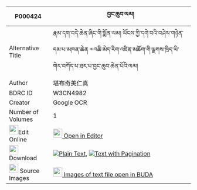 |P000424|བྱང་ཆུབ་ལམ། 
| --- | --- 
|Alternative Title |རྣམ་དག་བདེ་ཆེན་ཞིང་གི་སྨོན་ལམ། ཡོངས་ཀྱི་དགེ་བའི་བཤེས་གཉེན་དམ་པ་མཁན་ཆེན ༧འཆི་མེད་རིག་འཛིན་མཆོག་གི་ལྗགས་ཁྲིད་ཡི་གེར་བཀོད་པ་ཐར་པ་བྱང་ཆུབ་ཆེན་པོའི་ལམ།
|Author| 堪布奇美仁真
|BDRC ID | W3CN4982
|Creator | Google OCR
|Number of Volumes| 1
|<img width="25" src="https://img.icons8.com/color/25/000000/edit-property.png">Edit Online| [<img width="25" src="https://avatars.githubusercontent.com/u/45091458?s=200&v=4"> Open in Editor](http://editor.openpecha.org/P000424)
|<img width="25" src="https://img.icons8.com/fluent/48/000000/download-2.png"/>  Download | [![](https://img.icons8.com/color/20/000000/txt.png)Plain Text](https://github.com/Openpecha/P000424/releases/download/v1/changchub_lam_plain_P000424.zip), [![](https://img.icons8.com/color/20/000000/txt.png)Text with Pagination](https://github.com/Openpecha/P000424/releases/download/v1/changchub_lam_pages_P000424.zip)
|<img width="25" src="https://img.icons8.com/plasticine/100/000000/pictures-folder.png"/>  Source Images | [<img width="25" src="https://library.bdrc.io/icons/BUDA-small.svg"> Images of text file open in BUDA](https://library.bdrc.io/show/bdr:W3CN4982)